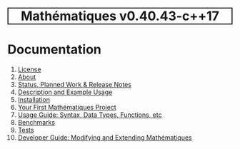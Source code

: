 <h1 style='border: 2px solid; text-align: center'>Mathématiques v0.40.43-c++17</h1>

# Documentation

1. [License](license/README.md)<br>
2. [About](about/README.md)<br>
3. [Status, Planned Work & Release Notes](status-release/README.md)<br>
4. [Description and Example Usage](overview/README.md)<br>
5. [Installation](installation/README.md)<br>
6. [Your First Mathématiques Project](first-project/README.md)<br>
7. [Usage Guide: Syntax, Data Types, Functions, etc](user-guide/README.md)<br>
8. [Benchmarks](benchmarks/README.md)<br>
9. [Tests](test/README.md)<br>
10. [Developer Guide: Modifying and Extending Mathématiques](developer-guide/README.md)<br>
